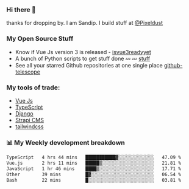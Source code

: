 ### Hi there 👋

thanks for dropping by.
I am Sandip. I build stuff at [@Pixeldust](github.com/pixeldust-in/)

###  **My Open Source Stuff**

 - Know if Vue Js version 3 is released -  [isvue3readyyet](https://github.com/sandiprb/isvue3readyyet)
 - A bunch of Python scripts to get stuff done 💤 💤 [stuff](https://github.com/sandiprb/stuff)
 - See all your starred Github repositories at one single place [github-telescope](https://github.com/sandiprb/github-telescope)



###  **My tools of trade:**
 - [Vue Js](https://github.com/vuejs/vue/)
 - [TypeScript](https://github.com/microsoft/TypeScript)
 - [Django](github.com/django/django)
 - [Strapi CMS](github.com/strapi/strapi)
 - [tailwindcss](https://github.com/tailwindlabs/tailwindcss)


###  📊 **My Weekly development breakdown**
<!--START_SECTION:waka-->

```txt
TypeScript   4 hrs 44 mins   ███████████▓░░░░░░░░░░░░░   47.09 %
Vue.js       2 hrs 11 mins   █████▒░░░░░░░░░░░░░░░░░░░   21.81 %
JavaScript   1 hr 46 mins    ████▒░░░░░░░░░░░░░░░░░░░░   17.71 %
Other        39 mins         █▓░░░░░░░░░░░░░░░░░░░░░░░   06.54 %
Bash         22 mins         █░░░░░░░░░░░░░░░░░░░░░░░░   03.81 %
```

<!--END_SECTION:waka-->
